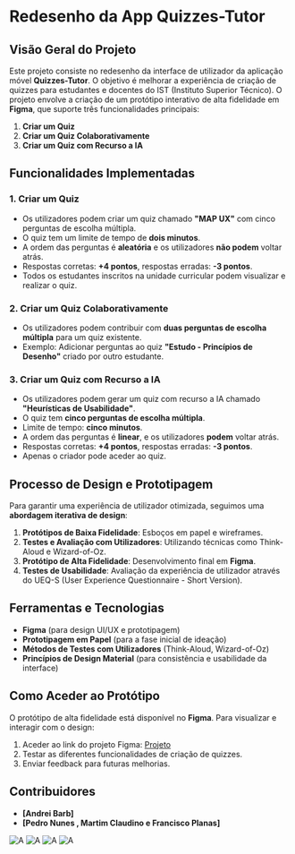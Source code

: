 # Redesenho da App Quizzes-Tutor

## Visão Geral do Projeto
Este projeto consiste no redesenho da interface de utilizador da aplicação móvel **Quizzes-Tutor**. O objetivo é melhorar a experiência de criação de quizzes para estudantes e docentes do IST (Instituto Superior Técnico). O projeto envolve a criação de um protótipo interativo de alta fidelidade em **Figma**, que suporte três funcionalidades principais:

1. **Criar um Quiz**
2. **Criar um Quiz Colaborativamente**
3. **Criar um Quiz com Recurso a IA**

## Funcionalidades Implementadas
### 1. Criar um Quiz

- Os utilizadores podem criar um quiz chamado **"MAP UX"** com cinco perguntas de escolha múltipla.
- O quiz tem um limite de tempo de **dois minutos**.
- A ordem das perguntas é **aleatória** e os utilizadores **não podem** voltar atrás.
- Respostas corretas: **+4 pontos**, respostas erradas: **-3 pontos**.
- Todos os estudantes inscritos na unidade curricular podem visualizar e realizar o quiz.

### 2. Criar um Quiz Colaborativamente
- Os utilizadores podem contribuir com **duas perguntas de escolha múltipla** para um quiz existente.
- Exemplo: Adicionar perguntas ao quiz **"Estudo - Princípios de Desenho"** criado por outro estudante.

### 3. Criar um Quiz com Recurso a IA
- Os utilizadores podem gerar um quiz com recurso a IA chamado **"Heurísticas de Usabilidade"**.
- O quiz tem **cinco perguntas de escolha múltipla**.
- Limite de tempo: **cinco minutos**.
- A ordem das perguntas é **linear**, e os utilizadores **podem** voltar atrás.
- Respostas corretas: **+4 pontos**, respostas erradas: **-3 pontos**.
- Apenas o criador pode aceder ao quiz.

## Processo de Design e Prototipagem
Para garantir uma experiência de utilizador otimizada, seguimos uma **abordagem iterativa de design**:
1. **Protótipos de Baixa Fidelidade**: Esboços em papel e wireframes.
2. **Testes e Avaliação com Utilizadores**: Utilizando técnicas como Think-Aloud e Wizard-of-Oz.
3. **Protótipo de Alta Fidelidade**: Desenvolvimento final em **Figma**.
4. **Testes de Usabilidade**: Avaliação da experiência de utilizador através do UEQ-S (User Experience Questionnaire - Short Version).

## Ferramentas e Tecnologias
- **Figma** (para design UI/UX e prototipagem)
- **Prototipagem em Papel** (para a fase inicial de ideação)
- **Métodos de Testes com Utilizadores** (Think-Aloud, Wizard-of-Oz)
- **Princípios de Design Material** (para consistência e usabilidade da interface)

## Como Aceder ao Protótipo
O protótipo de alta fidelidade está disponível no **Figma**. Para visualizar e interagir com o design:
1. Aceder ao link do projeto Figma: [Projeto](https://www.figma.com/proto/nszmgux6zelncYe72KRtHF/L11G53%5B1%5D?node-id=12-44&starting-point-node-id=12%3A44)
2. Testar as diferentes funcionalidades de criação de quizzes.
3. Enviar feedback para futuras melhorias.

## Contribuidores
- **[Andrei Barb]**
- **[Pedro Nunes , Martim Claudino e Francisco Planas]**


![A](images/questions.jpg)
![A](images/questions.jpg)
![A](images/questions.jpg)
![A](images/questions.jpg)



